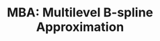 ---
schema: default
title: 'MBA: Multilevel B-spline Approximation'
organization: 'Sudipto Banerjee, PhD'
notes: ''
resources:
  - name: 'MBA: Multilevel B-spline Approximation'
    url: 'https://cran.r-project.org/web/packages/MBA/index.html'
    format: ''
license: 'https://creativecommons.org/licenses/by/4.0/'
maintainer: ''
maintainer_email: FSPHopendata@ph.ucla.edu
---
